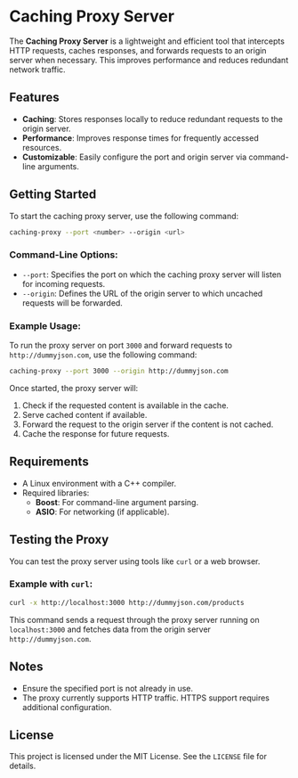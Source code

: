 # Caching Proxy Server

The **Caching Proxy Server** is a lightweight and efficient tool that intercepts HTTP requests, caches responses, and forwards requests to an origin server when necessary. This improves performance and reduces redundant network traffic.

## Features

- **Caching**: Stores responses locally to reduce redundant requests to the origin server.
- **Performance**: Improves response times for frequently accessed resources.
- **Customizable**: Easily configure the port and origin server via command-line arguments.

## Getting Started

To start the caching proxy server, use the following command:

```bash
caching-proxy --port <number> --origin <url>
```

### Command-Line Options:
- `--port`: Specifies the port on which the caching proxy server will listen for incoming requests.
- `--origin`: Defines the URL of the origin server to which uncached requests will be forwarded.

### Example Usage:
To run the proxy server on port `3000` and forward requests to `http://dummyjson.com`, use the following command:

```bash
caching-proxy --port 3000 --origin http://dummyjson.com
```

Once started, the proxy server will:
1. Check if the requested content is available in the cache.
2. Serve cached content if available.
3. Forward the request to the origin server if the content is not cached.
4. Cache the response for future requests.

## Requirements

- A Linux environment with a C++ compiler.
- Required libraries:
  - **Boost**: For command-line argument parsing.
  - **ASIO**: For networking (if applicable).

## Testing the Proxy

You can test the proxy server using tools like `curl` or a web browser.

### Example with `curl`:
```bash
curl -x http://localhost:3000 http://dummyjson.com/products
```

This command sends a request through the proxy server running on `localhost:3000` and fetches data from the origin server `http://dummyjson.com`.

## Notes

- Ensure the specified port is not already in use.
- The proxy currently supports HTTP traffic. HTTPS support requires additional configuration.

## License

This project is licensed under the MIT License. See the `LICENSE` file for details.
